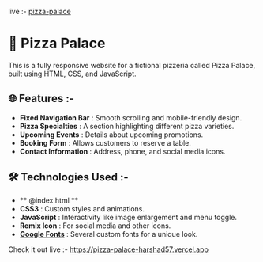 live :- [pizza-palace](https://pizza-palace-harshad57.vercel.app)
# 🍕 Pizza Palace

This is a fully responsive website for a fictional pizzeria called Pizza Palace, built using HTML, CSS, and JavaScript.

## 🌐 Features :-

- **Fixed Navigation Bar** : Smooth scrolling and mobile-friendly design.
- **Pizza Specialties** : A section highlighting different pizza varieties.
- **Upcoming Events** : Details about upcoming promotions.
- **Booking Form** : Allows customers to reserve a table.
- **Contact Information** : Address, phone, and social media icons.

## 🛠️ Technologies Used :-

- ** @index.html **
- **CSS3** : Custom styles and animations.
- **JavaScript** : Interactivity like image enlargement and menu toggle.
- **Remix Icon** : For social media and other icons.
- **[Google Fonts](https://fonts.google.com/)** : Several custom fonts for a unique look.

Check it out live :- https://pizza-palace-harshad57.vercel.app
